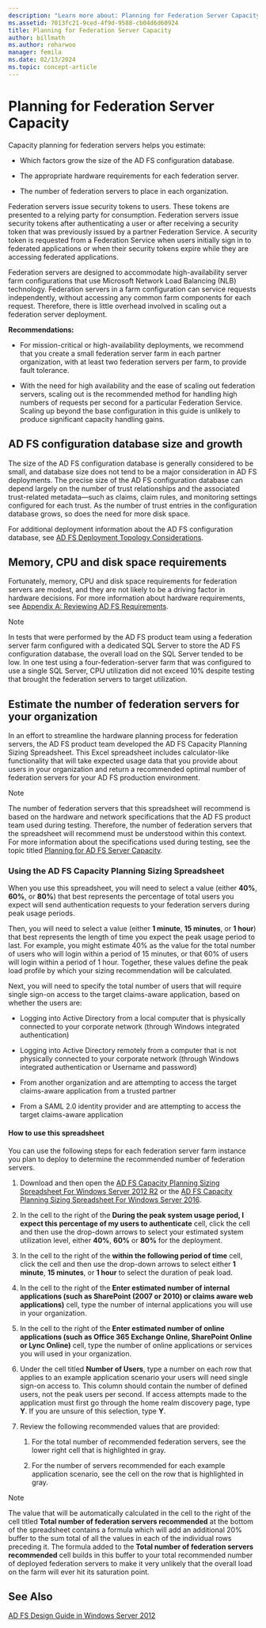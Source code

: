```yaml
---
description: "Learn more about: Planning for Federation Server Capacity"
ms.assetid: 7013fc21-9ced-4f9d-9588-cb04d6d60924
title: Planning for Federation Server Capacity
author: billmath
ms.author: roharwoo
manager: femila
ms.date: 02/13/2024
ms.topic: concept-article
---
```


# Planning for Federation Server Capacity

Capacity planning for federation servers helps you estimate:

-   Which factors grow the size of the AD FS configuration database.

-   The appropriate hardware requirements for each federation server.

-   The number of federation servers to place in each organization.

Federation servers issue security tokens to users. These tokens are presented to a relying party for consumption. Federation servers issue security tokens after authenticating a user or after receiving a security token that was previously issued by a partner Federation Service. A security token is requested from a Federation Service when users initially sign in to federated applications or when their security tokens expire while they are accessing federated applications.

Federation servers are designed to accommodate high\-availability server farm configurations that use Microsoft Network Load Balancing \(NLB\) technology. Federation servers in a farm configuration can service requests independently, without accessing any common farm components for each request. Therefore, there is little overhead involved in scaling out a federation server deployment.

**Recommendations:**

-   For mission\-critical or high\-availability deployments, we recommend that you create a small federation server farm in each partner organization, with at least two federation servers per farm, to provide fault tolerance.

-   With the need for high availability and the ease of scaling out federation servers, scaling out is the recommended method for handling high numbers of requests per second for a particular Federation Service. Scaling up beyond the base configuration in this guide is unlikely to produce significant capacity handling gains.

## AD FS configuration database size and growth
The size of the AD FS configuration database is generally considered to be small, and database size does not tend to be a major consideration in AD FS deployments.  The precise size of the AD FS configuration database can depend largely on the number of trust relationships and the associated trust\-related metadata—such as claims, claim rules, and monitoring settings configured for each trust. As the number of trust entries in the configuration database grows, so does the need for more disk space.

For additional deployment information about the AD FS configuration database, see [AD FS Deployment Topology Considerations](AD-FS-Deployment-Topology-Considerations.md).

## Memory, CPU and disk space requirements
Fortunately, memory, CPU and disk space requirements for federation servers are modest, and they are not likely to be a driving factor in hardware decisions. For more information about hardware requirements, see [Appendix A: Reviewing AD FS Requirements](Appendix-A--Reviewing-AD-FS-Requirements.md).

> [!NOTE]
> In tests that were performed by the AD FS product team using a federation server farm configured with a dedicated SQL Server to store the AD FS configuration database, the overall load on the SQL Server tended to be low. In one test using a four\-federation\-server farm that was configured to use a single SQL Server, CPU utilization did not exceed 10% despite testing that brought the federation servers to target utilization.

## <a name="bk_estimatefs"></a>Estimate the number of federation servers for your organization
In an effort to streamline the hardware planning process for federation servers, the AD FS product team developed the AD FS Capacity Planning Sizing Spreadsheet. This Excel spreadsheet includes calculator\-like functionality that will take expected usage data that you provide about users in your organization and return a recommended optimal number of federation servers for your AD FS production environment.

> [!NOTE]
> The number of federation servers that this spreadsheet will recommend is based on the hardware and network specifications that the AD FS product team used during testing. Therefore, the number of federation servers that the spreadsheet will recommend must be understood within this context.  For more information about the specifications used during testing, see the topic titled [Planning for AD FS Server Capacity](Planning-for-AD-FS-Server-Capacity.md).

### Using the AD FS Capacity Planning Sizing Spreadsheet
When you use this spreadsheet, you will need to select a value \(either **40%**, **60%**, or **80%**\) that best represents the percentage of total users you expect will send authentication requests to your federation servers during peak usage periods.

Then, you will need to select a value \(either **1 minute**, **15 minutes**, or **1 hour**\) that best represents the length of time you expect the peak usage period to last. For example, you might estimate 40% as the value for the total number of users who will login within a period of 15 minutes, or that 60% of users will login within a period of 1 hour. Together, these values define the peak load profile by which your sizing recommendation will be calculated.

Next, you will need to specify the total number of users that will require single sign\-on access to the target claims\-aware application, based on whether the users are:

-   Logging into Active Directory from a local computer that is physically connected to your corporate network \(through Windows integrated authentication\)

-   Logging into Active Directory remotely from a computer that is not physically connected to your corporate network \(through Windows integrated authentication or Username and password\)

-   From another organization and are attempting to access the target claims\-aware application from a trusted partner

-   From a SAML 2.0 identity provider and are attempting to access the target claims\-aware application

#### How to use this spreadsheet
You can use the following steps for each federation server farm instance you plan to deploy to determine the recommended number of federation servers.

1.  Download and then open the [AD FS Capacity Planning Sizing Spreadsheet For Windows Server 2012 R2](https://adfsdocs.blob.core.windows.net/adfs/ADFSCapacityPlanning.xlsx) or the [AD FS Capacity Planning Sizing Spreadsheet For Windows Server 2016](https://adfsdocs.blob.core.windows.net/adfs/ADFSCapacity2016.xlsx).

2.  In the cell to the right of the **During the peak system usage period, I expect this percentage of my users to authenticate** cell, click the cell and then use the drop\-down arrows to select your estimated system utilization level, either **40%**, **60%** or **80%** for the deployment.

3.  In the cell to the right of the **within the following period of time** cell, click the cell and then use the drop\-down arrows to select either **1 minute**, **15 minutes**, or **1 hour** to select the duration of peak load.

4.  In the cell to the right of the **Enter estimated number of internal applications \(such as SharePoint \(2007 or 2010\) or claims aware web applications\)** cell, type the number of internal applications you will use in your organization.

5.  In the cell to the right of the **Enter estimated number of online applications \(such as Office 365 Exchange Online, SharePoint Online or Lync Online\)** cell, type the number of online applications or services you will used in your organization.

6.  Under the cell titled **Number of Users**, type a number on each row that applies to an example application scenario your users will need single sign\-on access to. This column should contain the number of defined users, not the peak users per second. If access attempts made to the application must first go through the home realm discovery page, type **Y**. If you are unsure of this selection, type **Y**.

7.  Review the following recommended values that are provided:

    1.  For the total number of recommended federation servers, see the lower right cell that is highlighted in gray.

    2.  For the number of servers recommended for each example application scenario, see the cell on the row that is highlighted in gray.

> [!NOTE]
> The value that will be automatically calculated in the cell to the right of the cell titled **Total number of federation servers recommended** at the bottom of the spreadsheet contains a formula which will add an additional 20% buffer to the sum total of all the values in each of the individual rows preceding it. The formula added to the **Total number of federation servers recommended** cell builds in this buffer to your total recommended number of deployed federation servers to make it very unlikely that the overall load on the farm will ever hit its saturation point.

## See Also
[AD FS Design Guide in Windows Server 2012](AD-FS-Design-Guide-in-Windows-Server-2012.md)
